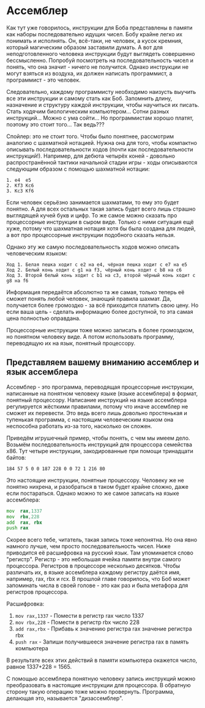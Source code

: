 # Ассемблер
Как тут уже говорилось, инструкции для Боба представлены в памяти как
наборы последовательно идущих чисел. Бобу крайне легко их понимать и исполнять.
Он, всё-таки, не человек, а кусок кремния, который магическим образом
заставили думать. А вот для неподготовленного человека инструкции будут выглядеть
совершенно бессмысленно. Попробуй посмотреть на последовательность чисел и понять,
что она значит - ничего не получится. Однако инструкции не могут взяться
из воздуха, их должен написать программист, а программист - это человек.

Следовательно, каждому программисту необходимо наизусть выучить все эти инструкции и самому
стать как Боб. Запомнить длину, назначение и структуру каждой инструкции, чтобы
научиться их писать. Стать ходячим биологическим компьютером... Сотни разных инструкций...
Можно с ума сойти... Но программистам хорошо платят, поэтому это стоит того... Так ведь???

<!-- TODO: добавить арт с уставшим программистом, а на экране компа куча циферок
"День 12, наконец написал Hello, world!" -->

Спойлер: это не стоит того. Чтобы было понятнее, рассмотрим аналогию с шахматной нотацией.
Нужна она для того, чтобы компактно описывать последовательности ходов (почти как последовательности
инструкций!). Например, для дебюта четырёх коней - довольно распространённой тактики
начальной стадии игры - ходы описываются следующим образом с помощью шахматной нотации:

```
1. e4  e5
2. Kf3 Kc6
3. Kc3 Kf6
```

Если человек серьёзно занимается шахматами, то ему это будет понятно.
А для всех остальных такая запись будет всего лишь страшно выглядящей кучей букв и цифр.
То же самое можно сказать про процессорные инструкции в сыром виде. Только с ними ситуация
ещё хуже, потому что шахматная нотация хотя бы была создана для людей, а вот про процессорные
инструкции подобного сказать нельзя.

Однако эту же самую последовательность ходов можно описать человеческим языком:

```
Ход 1. Белая пешка ходит с e2 на e4, чёрная пешка ходит с e7 на e5
Ход 2. Белый конь ходит с g1 на f3, чёрный конь ходит с b8 на c6
Ход 3. Второй белый конь ходит с b1 на c3, второй чёрный конь ходит с g8 на f6
```

Информация передаётся абсолютно та же самая, только теперь её сможет понять любой человек,
знающий правила шахмат. Да, получается более громоздко - за всё приходится платить свою цену.
Но если ваша цель - сделать информацию более доступной, то эта самая цена полностью оправдана.

Процессорные инструкции тоже можно записать в более громоздком, но понятном человеку
виде. А потом использовать программу, переводящую их на язык, понятный процессору.

## Представляем вашему вниманию ассемблер и язык ассемблера
Ассемблер - это программа, переводящая процессорные инструкции, написанные на понятном человеку языке
(языке ассемблера) в формат, понятный процессору. Написание инструкций на языке ассемблера
регулируется жёсткими правилами, потому что иначе ассемблер не сможет их перевести. Это ведь всего
лишь довольно простенькая и тупенькая программа, с настоящим человеческим языком она неспособна
работать из-за того, насколько он сложен.

Приведём игрушечный пример, чтобы понять, с чем мы имеем дело. Возьмём последовательность
инструкций для процессора семейства x86. Тут четыре инструкции, закодированные при помощи тринадцати
байтов:

```
184 57 5 0 0 187 228 0 0 72 1 216 80
```

Это настоящие инструкции, понятные процессору. Человеку же не понятно нихрена, и разобраться в таком будет
крайне сложно, даже если постараться. Однако можно то же самое записать на языке ассемблера:

```asm
mov  rax,1337
mov  rbx,228
add  rax, rbx
push rax
```

Скорее всего тебе, читатель, такая запись тоже непонятна. Но она явно намного лучше, чем просто
последовательность чисел. Ниже приводится её расшифровка на русский язык. Там упоминается слово "регистр".
Регистр - это небольшая ячейка памяти внутри самого процессора. Регистров в процессоре несколько десятков.
Чтобы различать их, в языке ассемблера каждому регистру даётся имя, например, rax, rbx и rcx. В прошлой
главе говорилось, что Боб может запоминать числа в своей голове - это как раз и была метафора для регистров
процессора.

Расшифровка:
1. `mov rax,1337` - Помести в регистр rax число 1337
2. `mov rbx,228` - Помести в регистр rbx число 228
3. `add rax,rbx` - Прибавь к значению регистра rax значение регистра rbx
4. `push rax` - Запиши получившееся значение регистра rax в память компьютера

В результате всех этих действий в памяти компьютера окажется число, равное 1337+228 = 1565.

С помощью ассемблера понятную человеку запись инструкций можно преобразовать в настоящие инструкции для процессора.
В обратную сторону такую операцию тоже можно провернуть. Программа, делающая это, называется "дизассемблер".
